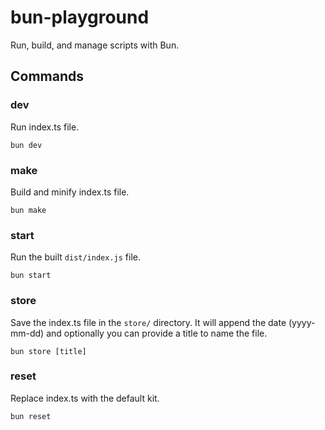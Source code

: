 # bun-playground

Run, build, and manage scripts with Bun.

## Commands

### dev

Run index.ts file.

```
bun dev
```

### make

Build and minify index.ts file.

```
bun make
```

### start

Run the built `dist/index.js` file.

```
bun start
```

### store

Save the index.ts file in the `store/` directory. It will append the date (yyyy-mm-dd) and optionally you can provide
a title to name the file.

```
bun store [title]
```

### reset

Replace index.ts with the default kit.

```
bun reset
```
